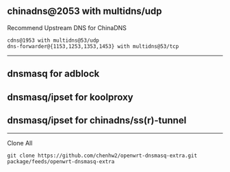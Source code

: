 ## chinadns@2053 with multidns/udp
Recommend Upstream DNS for ChinaDNS
```
cdns@1953 with multidns@53/udp
dns-forwarder@{1153,1253,1353,1453} with multidns@53/tcp
```
----
## dnsmasq for adblock
## dnsmasq/ipset for koolproxy
## dnsmasq/ipset for chinadns/ss(r)-tunnel
---

Clone All

`git clone https://github.com/chenhw2/openwrt-dnsmasq-extra.git package/feeds/openwrt-dnsmasq-extra`
